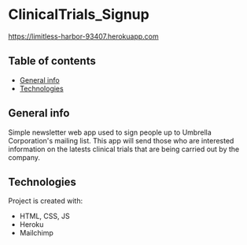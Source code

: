 # ClinicalTrials_Signup

https://limitless-harbor-93407.herokuapp.com

## Table of contents
* [General info](#general-info)
* [Technologies](#technologies)

## General info

Simple newsletter web app used to sign people up to Umbrella Corporation's mailing list. This app will send those who are interested information on the latests clinical trials that are being carried out by the company. 

## Technologies
Project is created with:
* HTML, CSS, JS
* Heroku
* Mailchimp

